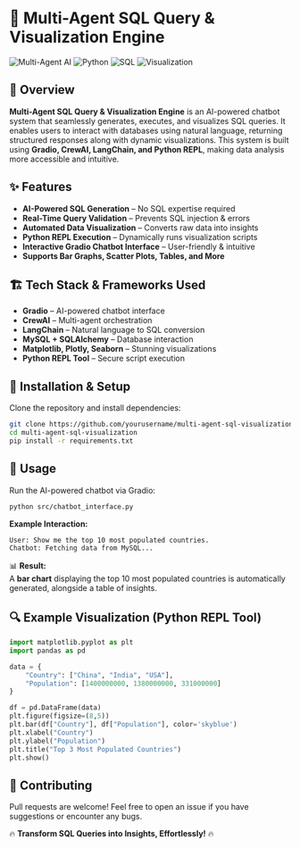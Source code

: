 # 🚀 Multi-Agent SQL Query & Visualization Engine

![Multi-Agent AI](https://img.shields.io/badge/Multi--Agent-AI-blue.svg) ![Python](https://img.shields.io/badge/Python-3.8+-yellow.svg) ![SQL](https://img.shields.io/badge/SQL-MySQL-red.svg) ![Visualization](https://img.shields.io/badge/Visualization-Plotly%2FMatplotlib-green.svg)

## 🎯 Overview
**Multi-Agent SQL Query & Visualization Engine** is an AI-powered chatbot system that seamlessly generates, executes, and visualizes SQL queries. It enables users to interact with databases using natural language, returning structured responses along with dynamic visualizations. This system is built using **Gradio, CrewAI, LangChain, and Python REPL**, making data analysis more accessible and intuitive.

## ✨ Features
- **AI-Powered SQL Generation** – No SQL expertise required
- **Real-Time Query Validation** – Prevents SQL injection & errors
- **Automated Data Visualization** – Converts raw data into insights
- **Python REPL Execution** – Dynamically runs visualization scripts
- **Interactive Gradio Chatbot Interface** – User-friendly & intuitive
- **Supports Bar Graphs, Scatter Plots, Tables, and More**

## 🏗 Tech Stack & Frameworks Used
- **Gradio** – AI-powered chatbot interface
- **CrewAI** – Multi-agent orchestration
- **LangChain** – Natural language to SQL conversion
- **MySQL + SQLAlchemy** – Database interaction
- **Matplotlib, Plotly, Seaborn** – Stunning visualizations
- **Python REPL Tool** – Secure script execution

## 🔧 Installation & Setup
Clone the repository and install dependencies:
```bash
git clone https://github.com/yourusername/multi-agent-sql-visualization.git
cd multi-agent-sql-visualization
pip install -r requirements.txt
```

## 🚀 Usage
Run the AI-powered chatbot via Gradio:
```bash
python src/chatbot_interface.py
```

**Example Interaction:**
```bash
User: Show me the top 10 most populated countries.
Chatbot: Fetching data from MySQL...
```

📊 **Result:**  
A **bar chart** displaying the top 10 most populated countries is automatically generated, alongside a table of insights.

## 🔍 Example Visualization (Python REPL Tool)
```python
import matplotlib.pyplot as plt
import pandas as pd

data = {
    "Country": ["China", "India", "USA"],
    "Population": [1400000000, 1380000000, 331000000]
}

df = pd.DataFrame(data)
plt.figure(figsize=(8,5))
plt.bar(df["Country"], df["Population"], color='skyblue')
plt.xlabel("Country")
plt.ylabel("Population")
plt.title("Top 3 Most Populated Countries")
plt.show()
```

## 🙌 Contributing
Pull requests are welcome! Feel free to open an issue if you have suggestions or encounter any bugs.

🔥 **Transform SQL Queries into Insights, Effortlessly!** 🔥
